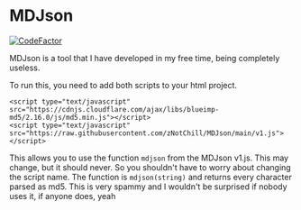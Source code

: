 
# MDJson

[![CodeFactor](https://www.codefactor.io/repository/github/zNotChill/MDJson/badge)](https://www.codefactor.io/repository/github/zNotChill/MDJson)

MDJson is a tool that I have developed in my free time, being completely useless.

To run this, you need to add both scripts to your html project.
```
<script type="text/javascript" src="https://cdnjs.cloudflare.com/ajax/libs/blueimp-md5/2.16.0/js/md5.min.js"></script>
<script type="text/javascript" src="https://raw.githubusercontent.com/zNotChill/MDJson/main/v1.js"></script>
```

This allows you to use the function ```mdjson``` from the MDJson v1.js. This may change, but it should never. So you shouldn't have to worry about changing the script name. The function is ```mdjson(string)``` and returns every character parsed as md5. This is very spammy and I wouldn't be surprised if nobody uses it, if anyone does, yeah
